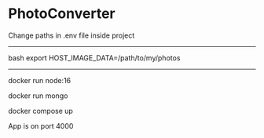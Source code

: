 # PhotoConverter

Change paths in .env file inside project 

-----------

bash export HOST_IMAGE_DATA=/path/to/my/photos

-----------

 docker run node:16
 
 docker run mongo
 
 docker compose up

App is on port 4000
